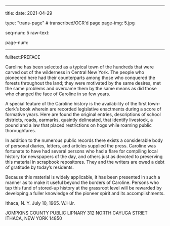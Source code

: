 
---

title: 
date: 2021-04-29

type: "trans-page" # transcribed/OCR'd page
page-img: 5.jpg

seq-num: 5
raw-text:

page-num:

---

fulltext:PREFACE

Caroline has been selected as a typical town of the hundreds that were carved out of the wilderness in Central New York. The people who pioneered here had their counterparts among those who conquered the forests throughout the land; they were motivated by the same desires, met the same problems and overcame them by the same means as did those who changed the face of Caroline in so few years.

A special feature of the Caroline history is the availability of the first town-clerk’s book wherein are recorded legislative enactments during a score of formative years. Here are found the original entries, descriptions of school districts, roads, earmarks, quaintly delineated, that identify livestock, a pound and a law that placed restrictions on hogs while roaming public thoroughfares.

In addition to the numerous public records there exists a considerable body of personal diaries, letters, and articles supplied the press. Caroline was fortunate to have had several persons who had a flare for compiling local history for newspapers of the day, and others just as devoted to preserving this material in scrapbook repositores. They and the writers are owed a debt of gratitude by today’s residents.

Because this material is widely applicable, it has been presented in such a manner as to make it useful beyond the borders of Caroline. Persons who tap this fund of stored-up history at the grassroot level will be rewarded by developing a fuller knowledge of the pioneer spirit and its accomplishments.

Ithaca, N. Y. July 10, 1965. W.HJr.

JOMPKINS COUNTY PUBLIC LIPNARY 312 NORTH CAYUGA STRIET ITHACA, NEW YORK 14850 
